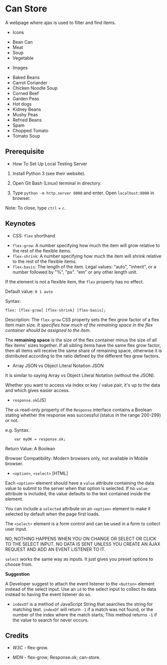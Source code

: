 # Can Store

A webpage where ajax is used to filter and find items.

* Icons

- Bean Can
- Meat
- Soup
- Vegetable

* Images

- Baked Beans
- Carrot Coriander
- Chicken Noodle Soup
- Corned Beef
- Garden Peas
- Hot dogs
- Kidney Beans
- Mushy Peas
- Refried Beans
- Spam
- Chopped Tomato
- Tomato Soup

## Prerequisite

* How To Set Up Local Testing Server

1. Install Python 3 (see their website).

2. Open Git Bash (Linux) terminal in directory.

3. Type `python -m http.server 8000` and enter. Open `localhost:8000` in browser.

Note: To close, type `ctrl` + `c`.

## Keynotes

* CSS: `flex` shorthand

- `flex-grow`: A number specifying how much the item will grow relative to the rest of the flexible items.
- `flex-shrink`: A number specifying how much the item will shrink relative to the rest of the flexible items.
- `flex-basis`: The length of the item. Legal values: "auto", "inherit", or a number followed by "%", "px". "em" or any other length unit.

If the element is not a flexible item, the `flex` property has no effect.

Default value: `0 1 auto`

Syntax:

`flex: [flex-grow] [flex-shrink] [flex-basis];`

Description: The `flex-grow` CSS property sets the flex grow factor of a flex item main size. _It specifies how much of the remaining space in the flex container should be assigned to the item_.

The **remaining space** is the size of the flex container minus the size of all flex items' sizes together. If all sibling items have the same flex grow factor, then all items will receive the same share of remaining space, otherwise it is distributed according to the ratio defined by the different flex grow factors.

* Array JSON vs Object Literal Notation JSON

It is similar to saying Array vs Object Literal Notation (without the JSON).

Whether you want to access via index or key / value pair, it's up to the data and which gives easier access.

* `response.ok`[JS]

The `ok` read-only property of the `Response` interface contains a Boolean stating whether the response was successful (status in the range 200-299) or not.

e.g. Syntax.

        var myOK = response.ok;

Return Value: A Boolean

Browser Compatibility: Modern browsers only, not available in Mobile browser.

* `<option>`, `<select>` [HTML]

Each `<option>` element should have a `value` attribute containing the data value to submit to the server when that option is selected. If no `value` attribute is included, the value defaults to the text contained inside the element.

You can include a `selected` attribute on an `<option>` element to make it selected by default when the page first loads.

The `<select>` element is a form control and can be used in a form to collect user input.

NO, NOTHING HAPPENS WHEN YOU ON CHANGE OR SELECT OR CLICK TO THE SELECT INPUT. NO DATA IS SENT UNLESS YOU CREATE AN AJAX REQUEST AND ADD AN EVENT LISTENER TO IT.

`select` works the same way as inputs. It just gives you preset options to choose from.

**Suggestion**

A Developer suggest to attach the event listener to the `<button>` element instead of the select input. Use an `id` to the select input to collect its data instead to having the event listener do so.

* `indexOf` is a method of JavaScript String that searches the string for matching text. `indexOf` will return `-1` if a match was not found, or the number of the index where the match starts; This method returns `-1` if the value to search for never occurs.

## Credits

- _W3C_ - flex-grow.

- _MDN_ - flex-grow; Response.ok; can-store.
